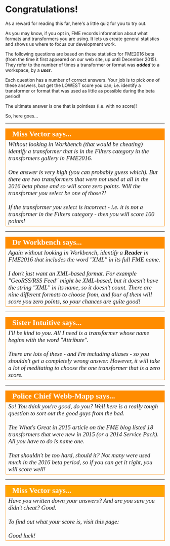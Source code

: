 # Congratulations! #

As a reward for reading this far, here's a little quiz for you to try out.

As you may know, if you opt in, FME records information about what formats and transformers you are using. It lets us create general statistics and shows us where to focus our development work.

The following questions are based on these statistics for FME2016 beta (from the time it first appeared on our web site, up until December 2015). They refer to the number of times a transformer or format was ***added*** to a workspace, by a ***user***.

Each question has a number of correct answers. Your job is to pick *one* of these answers, but get the LOWEST score you can; i.e. identify a transformer or format that was used as little as possible during the beta period!

The ultimate answer is one that is pointless (i.e. with no score)!

So, here goes...


---

<!--Person X Says Section-->

<table style="border-spacing: 0px">
<tr>
<td style="vertical-align:middle;background-color:darkorange;border: 2px solid darkorange">
<i class="fa fa-quote-left fa-lg fa-pull-left fa-fw" style="color:white;padding-right: 12px;vertical-align:text-top"></i>
<span style="color:white;font-size:x-large;font-weight: bold;font-family:serif">Miss Vector says...</span>
</td>
</tr>

<tr>
<td style="border: 1px solid darkorange">
<span style="font-family:serif; font-style:italic; font-size:larger">
Without looking in Workbench (that would be cheating) identify a transformer that is in the Filters category in the transformers gallery in FME2016.
<br><br>One answer is very high (you can probably guess which). But there are two transformers that were not used at all in the 2016 beta phase and so will score zero points. Will the transformer you select be one of those?!
<br><br>If the transformer you select is incorrect - i.e. it is not a transformer in the Filters category - then you will score 100 points!
</span>
</td>
</tr>
</table>

---

<!--Person X Says Section-->

<table style="border-spacing: 0px">
<tr>
<td style="vertical-align:middle;background-color:darkorange;border: 2px solid darkorange">
<i class="fa fa-quote-left fa-lg fa-pull-left fa-fw" style="color:white;padding-right: 12px;vertical-align:text-top"></i>
<span style="color:white;font-size:x-large;font-weight: bold;font-family:serif">Dr Workbench says...</span>
</td>
</tr>

<tr>
<td style="border: 1px solid darkorange">
<span style="font-family:serif; font-style:italic; font-size:larger">
Again without looking in Workbench, identify a <strong>Reader</strong> in FME2016 that includes the word "XML" in its full FME name.
<br><br>I don't just want an XML-based format. For example "GeoRSS/RSS Feed" might be XML-based, but it doesn't have the string "XML" in its name, so it doesn't count. There are nine different formats to choose from, and four of them will score you zero points, so your chances are quite good!
</span>
</td>
</tr>
</table>

---

<!--Person X Says Section-->

<table style="border-spacing: 0px">
<tr>
<td style="vertical-align:middle;background-color:darkorange;border: 2px solid darkorange">
<i class="fa fa-quote-left fa-lg fa-pull-left fa-fw" style="color:white;padding-right: 12px;vertical-align:text-top"></i>
<span style="color:white;font-size:x-large;font-weight: bold;font-family:serif">Sister Intuitive says...</span>
</td>
</tr>

<tr>
<td style="border: 1px solid darkorange">
<span style="font-family:serif; font-style:italic; font-size:larger">
I'll be kind to you. All I need is a transformer whose name begins with the word "Attribute".
<br><br>There are lots of these - and I'm including aliases - so you shouldn't get a completely wrong answer. However, it will take a lot of meditating to choose the one transformer that is a zero score.
</span>
</td>
</tr>
</table>

---

<!--Person X Says Section-->

<table style="border-spacing: 0px">
<tr>
<td style="vertical-align:middle;background-color:darkorange;border: 2px solid darkorange">
<i class="fa fa-quote-left fa-lg fa-pull-left fa-fw" style="color:white;padding-right: 12px;vertical-align:text-top"></i>
<span style="color:white;font-size:x-large;font-weight: bold;font-family:serif">Police Chief Webb-Mapp says...</span>
</td>
</tr>

<tr>
<td style="border: 1px solid darkorange">
<span style="font-family:serif; font-style:italic; font-size:larger">
So! You think you're good, do you? Well here is a really tough question to sort out the good guys from the bad.
<br><br>The What's Great in 2015 article on the FME blog listed 18 transformers that were new in 2015 (or a 2014 Service Pack). All you have to do is name one.
<br><br>That shouldn't be too hard, should it? Not many were used much in the 2016 beta period, so if you can get it right, you will score well!
</span>
</td>
</tr>
</table>

---

<!--Person X Says Section-->

<table style="border-spacing: 0px">
<tr>
<td style="vertical-align:middle;background-color:orange;border: 2px solid darkorange">
<i class="fa fa-quote-left fa-lg fa-pull-left fa-fw" style="color:white;padding-right: 12px;vertical-align:text-top"></i>
<span style="color:white;font-size:x-large;font-weight: bold;font-family:serif">Miss Vector says...</span>
</td>
</tr>

<tr>
<td style="border: 1px solid darkorange">
<span style="font-family:serif; font-style:italic; font-size:larger">
Have you written down your answers? And are you sure you didn't cheat? Good.
<br><br>To find out what your score is, visit this page:
<br><br>Good luck!
</span>
</td>
</tr>
</table>
